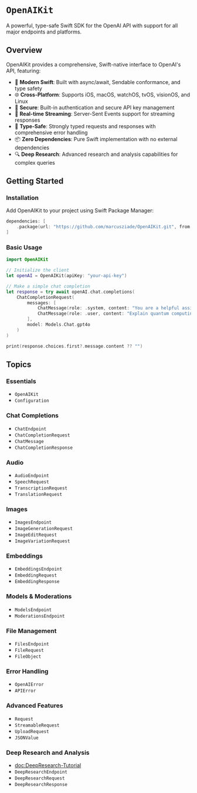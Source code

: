 # ``OpenAIKit``

A powerful, type-safe Swift SDK for the OpenAI API with support for all major endpoints and platforms.

## Overview

OpenAIKit provides a comprehensive, Swift-native interface to OpenAI's API, featuring:

- 🚀 **Modern Swift**: Built with async/await, Sendable conformance, and type safety
- 🌐 **Cross-Platform**: Supports iOS, macOS, watchOS, tvOS, visionOS, and Linux
- 🔐 **Secure**: Built-in authentication and secure API key management
- 📡 **Real-time Streaming**: Server-Sent Events support for streaming responses
- 🎯 **Type-Safe**: Strongly typed requests and responses with comprehensive error handling
- 📦 **Zero Dependencies**: Pure Swift implementation with no external dependencies
- 🔍 **Deep Research**: Advanced research and analysis capabilities for complex queries

## Getting Started

### Installation

Add OpenAIKit to your project using Swift Package Manager:

```swift
dependencies: [
    .package(url: "https://github.com/marcusziade/OpenAIKit.git", from: "1.0.0")
]
```

### Basic Usage

```swift
import OpenAIKit

// Initialize the client
let openAI = OpenAIKit(apiKey: "your-api-key")

// Make a simple chat completion
let response = try await openAI.chat.completions(
    ChatCompletionRequest(
        messages: [
            ChatMessage(role: .system, content: "You are a helpful assistant."),
            ChatMessage(role: .user, content: "Explain quantum computing in simple terms.")
        ],
        model: Models.Chat.gpt4o
    )
)

print(response.choices.first?.message.content ?? "")
```

## Topics

### Essentials

- ``OpenAIKit``
- ``Configuration``

### Chat Completions

- ``ChatEndpoint``
- ``ChatCompletionRequest``
- ``ChatMessage``
- ``ChatCompletionResponse``

### Audio

- ``AudioEndpoint``
- ``SpeechRequest``
- ``TranscriptionRequest``
- ``TranslationRequest``

### Images

- ``ImagesEndpoint``
- ``ImageGenerationRequest``
- ``ImageEditRequest``
- ``ImageVariationRequest``

### Embeddings

- ``EmbeddingsEndpoint``
- ``EmbeddingRequest``
- ``EmbeddingResponse``

### Models & Moderations

- ``ModelsEndpoint``
- ``ModerationsEndpoint``

### File Management

- ``FilesEndpoint``
- ``FileRequest``
- ``FileObject``

### Error Handling

- ``OpenAIError``
- ``APIError``

### Advanced Features

- ``Request``
- ``StreamableRequest``
- ``UploadRequest``
- ``JSONValue``

### Deep Research and Analysis

- <doc:DeepResearch-Tutorial>
- ``DeepResearchEndpoint``
- ``DeepResearchRequest``
- ``DeepResearchResponse``